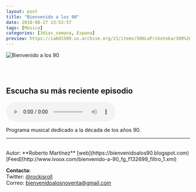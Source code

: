 ```yaml
---
layout: post
title: "Bienvenido a los 90"
date: 2018-08-27 13:53:57
tags: [Música]
categories: [3días_semana, Espana]
preview: https://ia601509.us.archive.org/21/items/500LaFrikoteka/300%20-%20Robert%20Martinez.jpg
---
```


![Bienvenido a los 90](https://ia601509.us.archive.org/21/items/500LaFrikoteka/500%20-%20Robert%20Martinez.jpg)

<br/>
<br/>

## Escucha su más reciente episodio

<!--reproductor-feed=http://www.ivoox.com/bienvenido-a-90_fg_f132699_filtro_1.xml-->
<!--reproductor-start-->
<audio id="audio" preload="auto" controls="" src="http://www.ivoox.com/programa-472-novedades-musicales-diciembre-2018_mf_30854266_feed_1.mp3"></audio>
<!--reproductor-end-->

Programa musical dedicado a la década de los años 90.

_ _ _

<br>
Autor: **Roberto Martínez**  
[web](https://bienvenidoalos90.blogspot.com)  
[Feed](http://www.ivoox.com/bienvenido-a-90_fg_f132699_filtro_1.xml)   


**Contacta:**  
Twitter: [@rockisroll](https://twitter.com/rockisroll)  
Correo: [bienvenidoalosnoventa@gmail.com](mailto:bienvenidoalosnoventa@gmail.com)  

